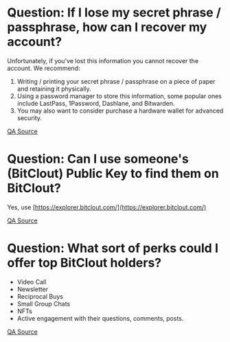# Question: If I lose my secret phrase / passphrase, how can I recover my account?

Unfortunately, if you've lost this information you cannot recover the account. We recommend:

1. Writing / printing your secret phrase / passphrase on a piece of paper and retaining it physically.
2. Using a password manager to store this information, some popular ones include LastPass, 1Password, Dashlane, and Bitwarden.
3. You may also want to consider purchase a hardware wallet for advanced security.

[QA Source](https://bitcloutforums.com/showthread.php?179-Secret-Phrase-amp-Passphrase)

# Question: Can I use someone's (BitClout) Public Key to find them on BitClout?

Yes, use [https://explorer.bitclout.com/](https://explorer.bitclout.com/)

[QA Source](https://bitcloutforums.com/showthread.php?184-Is-it-possible-to-find-someone-on-bitclout-using-their-public-key)

# Question: What sort of perks could I offer top BitClout holders?
- Video Call
- Newsletter
- Reciprocal Buys
- Small Group Chats
- NFTs
- Active engagement with their questions, comments, posts.

[QA Source](https://bitcloutforums.com/showthread.php?165-Ideas-for-Perks-for-your-Top-BitClout-Coin-Holders)

